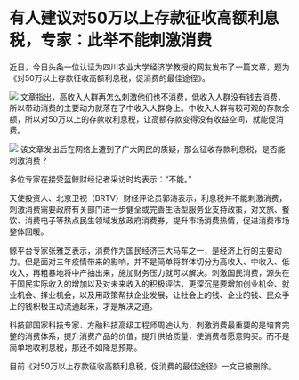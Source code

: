 # 有人建议对50万以上存款征收高额利息税，专家：此举不能刺激消费

近日，今日头条一位认证为四川农业大学经济学教授的网友发布了一篇文章，题为《对50万以上存款征收高额利息税，促消费的最佳途径》。

![](https://inews.gtimg.com/news_bt/OOs8PGxID-RRsG9zxcEdK0cNp9pNxEkkrxDY92EwAgX_cAA/1000)
文章指出，高收入人群再怎么刺激他们也不消费，低收入人群没有钱去消费，所以带动消费的主要动力就落在了中收入人群身上。中收入人群有较可观的存款余额，所以对50万以上的存款收利息税，让高额存款变得没有收益空间，就能促消费。

![](https://inews.gtimg.com/news_bt/OvEg9ycvau3rOD6yn9Je14rAmHhHkDxt3ShbsBAi4sA70AA/1000)
该文章发出后在网络上遭到了广大网民的质疑，那么征收存款利息税，是否能刺激消费？

多位专家在接受蓝鲸财经记者采访时均表示：“不能。”

天使投资人、北京卫视（BRTV）财经评论员郭涛表示，利息税并不能刺激消费，刺激消费需要政府有关部门进一步健全或完善生活型服务业支持政策，对文旅、餐饮、消费电子等热点民生领域发放政府消费券，提升市场消费热情，促进消费市场整体回暖。

鲸平台专家张雅芝表示，消费作为国民经济三大马车之一，是经济上行的主要动力。但是面对三年疫情带来的影响，并不是简单将群体切分为高收入、中收入、低收入，再粗暴地将中产抽出来，施加财务压力就可以解决。刺激国民消费，源头在于国民实际收入的增加以及对未来收入的积极评估，更深沉是要增加创业机会、就业机会、择业机会，以及用政策帮扶企业发展，让社会上的钱、企业的钱、民众手上的钱积极主动流通起来，才是解决之道。

科技部国家科技专家、方融科技高级工程师周迪认为，刺激消费最重要的是培育完整的消费体系，提升消费产品的价值，提升供给质量，使消费者愿意购买。而不是简单地收利息税，那还不如降息预期。

目前《对50万以上存款征收高额利息税，促消费的最佳途径》一文已被删除。

